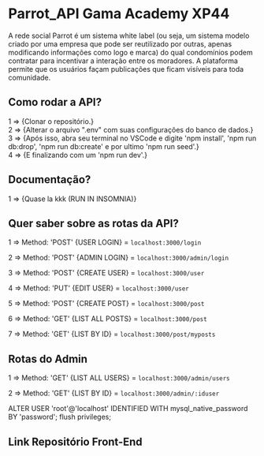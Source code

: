 # Parrot_API Gama Academy XP44 

<p>
A rede social Parrot é um sistema white label (ou seja, um
sistema modelo criado por uma empresa que pode ser
reutilizado por outras, apenas modificando informações como
logo e marca) do qual condomínios podem contratar para
incentivar a interação entre os moradores.
A plataforma permite que os usuários façam publicações que
ficam visíveis para toda comunidade.
</p>



## Como rodar a API?

1 => {Clonar o repositório.}<br>
2 => {Alterar o arquivo ".env" com suas configurações do banco de dados.}<br>
3 => {Após isso, abra seu terminal no VSCode e digite 'npm install', 'npm run db:drop', 'npm run db:create' e por ultimo 'npm run seed'.}<br>
4 => {E finalizando com um 'npm run dev'.}<br>

## Documentação?

1 => {Quase la kkk (RUN IN INSOMNIA)}



## Quer saber sobre as rotas da API?

1 => Method: 'POST' {USER LOGIN} = `localhost:3000/login`

2 => Method: 'POST' {ADMIN LOGIN} = `localhost:3000/admin/login`

3 => Method: 'POST' {CREATE USER} = `localhost:3000/user`

4 => Method: 'PUT' {EDIT USER} = `localhost:3000/user`

5 => Method: 'POST' {CREATE POST} = `localhost:3000/post`

6 => Method: 'GET' {LIST ALL POSTS} = `localhost:3000/post`

7 => Method: 'GET' {LIST BY ID} = `localhost:3000/post/myposts`

## Rotas do Admin

1 => Method: 'GET' {LIST ALL USERS} = `localhost:3000/admin/users`

2 => Method: 'GET' {LIST BY ID} = `localhost:3000/admin/:iduser`


 ALTER USER 'root'@'localhost' IDENTIFIED WITH mysql_native_password BY 'password';
          flush privileges;

## Link Repositório Front-End
<a href="https://github.com/lusouzarego/parrot-project" target="_blank">   







         